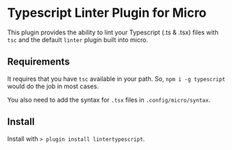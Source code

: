 # Typescript Linter Plugin for Micro

This plugin provides the ability to lint your Typescript (.ts & .tsx) files with `tsc` and the default `linter` plugin built into micro.

## Requirements

It requires that you have `tsc` available in your path. So, `npm i -g typescript` would do the job in most cases.

You also need to add the syntax for `.tsx` files in `.config/micro/syntax`.

## Install

Install with `> plugin install lintertypescript`.
